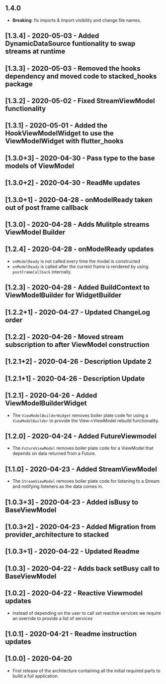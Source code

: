 ## 1.4.0

- **Breaking**: fix imports & import visibility and change file names.

## [1.3.4] - 2020-05-03 - Added DynamicDataSource funtionality to swap streams at runtime

## [1.3.3] - 2020-05-03 - Removed the hooks dependency and moved code to stacked_hooks package

## [1.3.2] - 2020-05-02 - Fixed StreamViewModel functionality

## [1.3.1] - 2020-05-01 - Added the HookViewModelWidget to use the ViewModelWidget with flutter_hooks

## [1.3.0+3] - 2020-04-30 - Pass type to the base models of ViewModel

## [1.3.0+2] - 2020-04-30 - ReadMe updates

## [1.3.0+1] - 2020-04-28 - onModelReady taken out of post frame callback

## [1.3.0] - 2020-04-28 - Adds Mulitple streams ViewModel Builder

## [1.2.4] - 2020-04-28 - onModelReady updates

- `onModelReady` is not called every time the model is constructed
- `onModelReady` is called after the current frame is rendered by using `postFrameCallback` internally.

## [1.2.3] - 2020-04-28 - Added BuildContext to ViewModelBuilder for WidgetBuilder

## [1.2.2+1] - 2020-04-27 - Updated ChangeLog order

## [1.2.2] - 2020-04-26 - Moved stream subscription to after ViewModel construction

## [1.2.1+2] - 2020-04-26 - Description Update 2

## [1.2.1+1] - 2020-04-26 - Description Update

## [1.2.1] - 2020-04-26 - Added ViewModelBuilderWidget

- The `ViewModelBuilderWidget` removes boiler plate code for using a `ViewModelBuilder` to provide the View->ViewModel rebuild functionality.

## [1.2.0] - 2020-04-24 - Added FutureViewmodel

- The `FutureViewModel` removes boiler plate code for a ViewModel that depends on data returned from a Future.

## [1.1.0] - 2020-04-23 - Added StreamViewModel

- The `StreamViewModel` removes boiler plate code for listening to a Stream and notifying listeners as the data comes in.

## [1.0.3+3] - 2020-04-23 - Added isBusy to BaseViewModel

## [1.0.3+2] - 2020-04-23 - Added Migration from provider_architecture to stacked

## [1.0.3+1] - 2020-04-22 - Updated Readme

## [1.0.3] - 2020-04-22 - Adds back setBusy call to BaseViewModel

## [1.0.2] - 2020-04-22 - Reactive Viewmodel updates

- Instead of depending on the user to call set reactive services we require an override to provide a list of services

## [1.0.1] - 2020-04-21 - Readme instruction updates

## [1.0.0] - 2020-04-20

- First release of the architecture containing all the initial required parts to build a full application.
